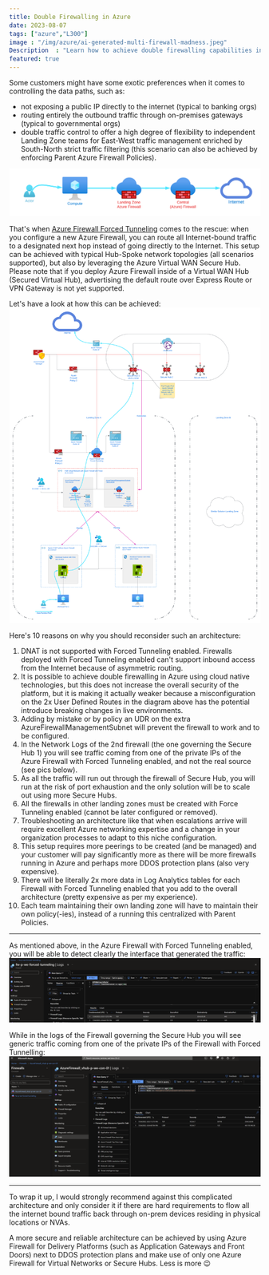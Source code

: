 ```yaml
---
title: Double Firewalling in Azure
date: 2023-08-07
tags: ["azure","L300"]
image : "/img/azure/ai-generated-multi-firewall-madness.jpeg"
Description  : "Learn how to achieve double firewalling capabilities in Azure"
featured: true
---
```


Some customers might have some exotic preferences when it comes to controlling the data paths, such as:
- not exposing a public IP directly to the internet (typical to banking orgs)
- routing entirely the outbound traffic through on-premises gateways (typical to governmental orgs)
- double traffic control to offer a high degree of flexibility to independent Landing Zone teams for East-West traffic management enriched by South-North strict traffic filtering (this scenario can also be achieved by enforcing Parent Azure Firewall Policies).

![Double Firewall Overview](azure-double-firewall-header.png)

That's when [Azure Firewall Forced Tunneling](https://learn.microsoft.com/en-us/azure/firewall/forced-tunneling) comes to the rescue: when you configure a new Azure Firewall, you can route all Internet-bound traffic to a designated next hop instead of going directly to the Internet.
This setup can be achieved with typical Hub-Spoke network topologies (all scenarios supported), but also by leveraging the Azure Virtual WAN Secure Hub. Please note that if you deploy Azure Firewall inside of a Virtual WAN Hub (Secured Virtual Hub), advertising the default route over Express Route or VPN Gateway is not yet supported.

Let's have a look at how this can be achieved:
[![Azure Firewall Double Firewall HLD](azure-firewall-double-firewall-hld.png)](azure-firewall-double-firewall-hld.png)

Here's 10 reasons on why you should reconsider such an architecture:
1. DNAT is not supported with Forced Tunneling enabled. Firewalls deployed with Forced Tunneling enabled can't support inbound access from the Internet because of asymmetric routing.
2. It is possible to achieve double firewalling in Azure using cloud native technologies, but this does not increase the overall security of the platform, but it is making it actually weaker because a misconfiguration on the 2x User Defined Routes in the diagram above has the potential introduce breaking changes in live environments.
3. Adding by mistake or by policy an UDR on the extra AzureFirewallManagementSubnet will prevent the firewall to work and to be configured.
4. In the Network Logs of the 2nd firewall (the one governing the Secure Hub 1) you will see traffic coming from one of the private IPs of the Azure Firewall with Forced Tunneling enabled, and not the real source (see pics below).
5. As all the traffic will run out through the firewall of Secure Hub, you will run at the risk of port exhaustion and the only solution will be to scale out using more Secure Hubs.
6. All the firewalls in other landing zones must be created with Force Tunneling enabled (cannot be later configured or removed).
7. Troubleshooting an architecture like that when escalations arrive will require excellent Azure networking expertise and a change in your organization processes to adapt to this niche configuration.
8. This setup requires more peerings to be created (and be managed) and your customer will pay significantly more as there will be more firewalls running in Azure and perhaps more DDOS protection plans (also very expensive).
9. There will be literally 2x more data in Log Analytics tables for each Firewall with Forced Tunneling enabled that you add to the overall architecture (pretty expensive as per my experience).
10. Each team maintaining their own landing zone will have to maintain their own policy(-ies), instead of a running this centralized with Parent Policies.

--------

As mentioned above, in the Azure Firewall with Forced Tunneling enabled, you will be able to detect clearly the interface that generated the traffic:
[![Logs of Azure Firewall with Forced Tunneling enabled](logs-of-azure-firewall-with-force-tunneling-enabled.png)](logs-of-azure-firewall-with-force-tunneling-enabled.png)

While in the logs of the Firewall governing the Secure Hub you will see generic traffic coming from one of the private IPs of the Firewall with Forced Tunnelling:
[![Logs of Azure Firewall governing the Secure Hub](logs-of-azure-firewall-governing-the-secure-hub.png)](logs-of-azure-firewall-governing-the-secure-hub.png)

--------

To wrap it up, I would strongly recommend against this complicated architecture and only consider it if there are hard requirements to flow all the internet bound traffic back through on-prem devices residing in physical locations or NVAs.

A more secure and reliable architecture can be achieved by using Azure Firewall for Delivery Platforms (such as Application Gateways and Front Doors) next to DDOS protection plans and make use of only one Azure Firewall for Virtual Networks or Secure Hubs. Less is more 😉